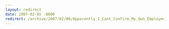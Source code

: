 ```yaml
---
layout: redirect
date: 2007-02-05 -0800
redirect: /archive/2007/02/06/Apparently_I_Cant_Confirm_My_Own_Employment.aspx/
---
```

